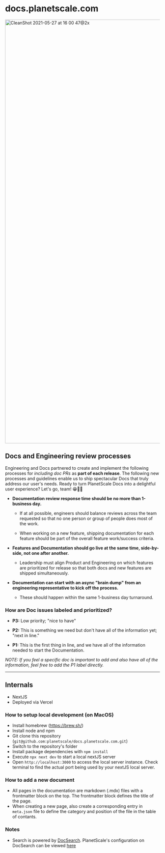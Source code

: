 # docs.planetscale.com

<img width="1380" alt="CleanShot 2021-05-27 at 16 00 47@2x" src="https://user-images.githubusercontent.com/623670/120054072-a19f0700-bfe2-11eb-9de3-3afb03fe6866.png">


## Docs and Engineering review processes
Engineering and Docs partnered to create and implement the following processes for _including doc PRs_ as **part of each release**. The following new processes and guidelines enable us to ship spectacular Docs that truly address our user's needs. Ready to turn PlanetScale Docs into a delightful user experience? Let's go, team! 😁✌🏽

- **Documentation review response time should be no more than 1-business day.**

  - If at all possible, engineers should balance reviews across the team requested so that no one person or group of people does most of the work.

  - When working on a new feature, shipping documentation for each feature should be part of the overall feature work/success criteria.

- **Features and Documentation should go live at the same time, side-by-side, not one after another.**

  - Leadership must align Product and Engineering on which features are prioritized for release so that both docs and new features are shipped simultaneously.

- **Documentation can start with an async "brain dump" from an engineering representative to kick off the process.**

  - These should happen within the same 1-business day turnaround.

### How are Doc issues labeled and prioritized?

- **P3:** Low priority; "nice to have"

- **P2:** This is something we need but don't have all of the information yet; "next in line."

- **P1:** This is the first thing in line, and we have all of the information needed to start the Documentation.

_NOTE: If you feel a specific doc is important to add and also have all of the information, feel free to add the P1 label directly._

---

## Internals

- NextJS
- Deployed via Vercel

### How to setup local development (on MacOS)

- Install homebrew (https://brew.sh/)
- Install node and npm
- Git clone this repository (`git@github.com:planetscale/docs.planetscale.com.git`)
- Switch to the repository's folder
- Install package dependencies with `npm install`
- Execute `npx next dev` to start a local nextJS server
- Open `http://localhost:3000` to access the local server instance. Check terminal to find the actual port being used by your nextJS local server.

### How to add a new document

- All pages in the documentation are markdown (.mdx) files with a frontmatter block on the top. The frontmatter block defines the title of the page.
- When creating a new page, also create a corresponding entry in `meta.json` file to define the category and position of the file in the table of contants.

### Notes

- Search is powered by [DocSearch](https://docsearch.algolia.com/). PlanetScale's configuration on DocSearch can be viewed [here](https://github.com/algolia/docsearch-configs/blob/master/configs/planetscale.json)



